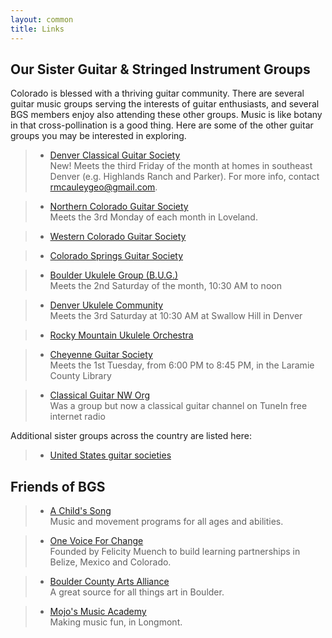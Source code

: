 ```yaml
---
layout: common
title: Links
---
```


## Our Sister Guitar & Stringed Instrument Groups ##

Colorado is blessed with a thriving guitar community. There are several guitar music groups serving the interests of guitar enthusiasts, and several BGS members enjoy also attending these other groups. Music is like botany in that cross-pollination is a good thing. Here are some of the other guitar groups you may be interested in exploring.

> * [Denver Classical Guitar Society](https://www.facebook.com/groups/311026185306144/)  
New!  Meets the third Friday of the month at homes in southeast Denver (e.g. Highlands Ranch and Parker).  For more info, contact rmcauleygeo@gmail.com.

> * [Northern Colorado Guitar Society](https://coloradoguitar.com/)  
Meets the 3rd Monday of each month in Loveland.

> * [Western Colorado Guitar Society](https://www.facebook.com/WesternColoradoGuitar/) 

> * [Colorado Springs Guitar Society](https://www.facebook.com/coloradospringsguitarsociety/)  

> * [Boulder Ukulele Group (B.U.G.)](https://www.boulderukulelegroup.com/BUG_About_Us.php)  
Meets the 2nd Saturday of the month, 10:30 AM to noon

> * [Denver Ukulele Community](https://den-uke.com/)  
Meets the 3rd Saturday at 10:30 AM at Swallow Hill in Denver

> * [Rocky Mountain Ukulele Orchestra](https://ukuleleorchestra.org/)

> * [Cheyenne Guitar Society](http://cheyenneguitarsociety.com/)  
Meets the 1st Tuesday, from 6:00 PM to 8:45 PM, in the Laramie County Library

> * [Classical Guitar NW Org](https://tunein.com/radio/Classical-Guitar-Northwest-s233642/)  
Was a group but now a classical guitar channel on TuneIn free internet radio


Additional sister groups across the country are listed here:

> * [United States guitar societies](https://www.classicalguitar.org/societies/us/)

## Friends of BGS ##

> * [A Child's Song](https://achildssong.org/)  
Music and movement programs for all ages and abilities.

> * [One Voice For Change](https://www.onevoice4change.org/about-us)  
Founded by Felicity Muench to build learning partnerships in Belize, Mexico and Colorado.

> * [Boulder County Arts Alliance](https://www.bouldercountyarts.org/)  
A great source for all things art in Boulder.

> * [Mojo's Music Academy](https://www.mojosmusicacademy.com/)  
Making music fun, in Longmont.

